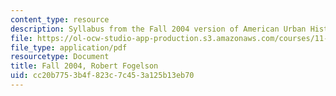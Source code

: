 ```yaml
---
content_type: resource
description: Syllabus from the Fall 2004 version of American Urban History II.
file: https://ol-ocw-studio-app-production.s3.amazonaws.com/courses/11-014j-american-urban-history-ii-fall-2011/cc20b7753b4f823c7c453a125b13eb70_MIT11_014JF11_syllf04.pdf
file_type: application/pdf
resourcetype: Document
title: Fall 2004, Robert Fogelson
uid: cc20b775-3b4f-823c-7c45-3a125b13eb70
---
```

